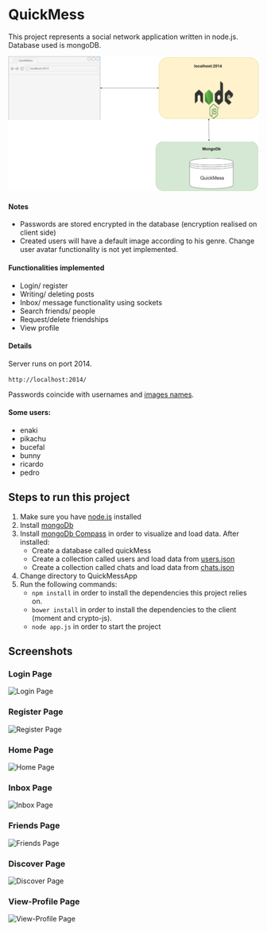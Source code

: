# QuickMess

This project represents a social network application written in node.js.
Database used is mongoDB. 

![Diagram](https://github.com/enaky/QuickMess/blob/master/Documentation/diagrams/diagram.png)

#### Notes
* Passwords are stored encrypted in the database (encryption realised on client side)
* Created users will have a default image according to his genre. Change user avatar functionality is not yet implemented.

#### Functionalities implemented
* Login/ register
* Writing/ deleting posts
* Inbox/ message functionality using sockets
* Search friends/ people
* Request/delete friendships
* View profile

#### Details
Server runs on port 2014.

```http://localhost:2014/```

Passwords coincide with usernames and [images names](https://github.com/enaky/QuickMess/tree/master/QuickMessApp/public/images).

#### Some users:
- enaki
- pikachu
- bucefal
- bunny
- ricardo
- pedro


## Steps to run this project
1. Make sure you have [node.js](https://nodejs.org/en/) installed
2. Install [mongoDb](https://docs.mongodb.com/manual/administration/install-community/)
3. Install [mongoDb Compass](https://www.mongodb.com/products/compass) in order to visualize and load data. After installed:
    * Create a database called quickMess
    * Create a collection called users and load data from [users.json](https://github.com/enaky/QuickMess/blob/master/Documentation/exported_database/users.json)
    * Create a collection called chats and load data from [chats.json](https://github.com/enaky/QuickMess/blob/master/Documentation/exported_database/chats.json)
3. Change directory to QuickMessApp
2. Run the following commands:
    * ```npm install``` in order to install the dependencies this project relies on.
    * ```bower install``` in order to install the dependencies to the client  (moment and crypto-js).
    * ```node app.js``` in order to start the project
    
## Screenshots
### Login Page
![Login Page](https://github.com/enaky/QuickMess/blob/master/Documentation/screenshots/login_page.png)

### Register Page
![Register Page](https://github.com/enaky/QuickMess/blob/master/Documentation/screenshots/register_page.png)

### Home Page
![Home Page](https://github.com/enaky/QuickMess/blob/master/Documentation/screenshots/home_page.png)

### Inbox Page
![Inbox Page](https://github.com/enaky/QuickMess/blob/master/Documentation/screenshots/inbox_page.png)

### Friends Page
![Friends Page](https://github.com/enaky/QuickMess/blob/master/Documentation/screenshots/friends_page.png)

### Discover Page
![Discover Page](https://github.com/enaky/QuickMess/blob/master/Documentation/screenshots/discover_page.png)

### View-Profile Page
![View-Profile Page](https://github.com/enaky/QuickMess/blob/master/Documentation/screenshots/view_profile_page.png)


